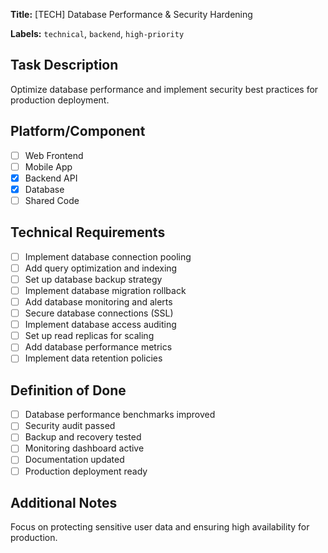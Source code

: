 **Title:** [TECH] Database Performance & Security Hardening

**Labels:** `technical`, `backend`, `high-priority`

## Task Description

Optimize database performance and implement security best practices for production deployment.

## Platform/Component

- [ ] Web Frontend
- [ ] Mobile App
- [x] Backend API
- [x] Database
- [ ] Shared Code

## Technical Requirements

- [ ] Implement database connection pooling
- [ ] Add query optimization and indexing
- [ ] Set up database backup strategy
- [ ] Implement database migration rollback
- [ ] Add database monitoring and alerts
- [ ] Secure database connections (SSL)
- [ ] Implement database access auditing
- [ ] Set up read replicas for scaling
- [ ] Add database performance metrics
- [ ] Implement data retention policies

## Definition of Done

- [ ] Database performance benchmarks improved
- [ ] Security audit passed
- [ ] Backup and recovery tested
- [ ] Monitoring dashboard active
- [ ] Documentation updated
- [ ] Production deployment ready

## Additional Notes

Focus on protecting sensitive user data and ensuring high availability for production.
